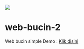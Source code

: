 <a href="//jauhariq.github.io/web-bucin-2/"><img src="https://i.postimg.cc/8zxYn2xG/FB-IMG-16354292315443416.jpg"/></a>

# web-bucin-2
Web bucin simple
Demo : <a href="//jauhariq.github.io/web-bucin-2/">Klik disini</a>
